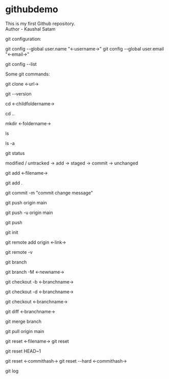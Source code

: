 # githubdemo

This is my first Github repository.<br>
Author - Kaushal Satam

git configuration:

git config --global user.name "<-username->"
git config --global user.email "<-email->"

<!-- to check configuration -->

git config --list

Some git commands:

<!-- cloning github repository/project -->

git clone <-url->

<!-- version -->

git --version

<!-- change directory to child folder -->

cd <-childfoldername->

<!-- change directory to parent folder -->

cd ..

<!-- create new folder -->

mkdir <-foldername->

<!-- list contents of the folder -->

ls

<!-- list contents of the folder including hidden files -->

ls -a

<!-- displays status of code -->

git status

modified / untracked -> add -> staged -> commit -> unchanged

<!-- add files / save changed files -->

git add <-filename->

<!-- to save multiple changes -->

git add .

<!-- commit -->

git commit -m "commit change message"

<!-- finally upload local repo content to remote repo -->

git push origin main

<!-- set upstream if you want to save your progress on same project/repo-->

git push -u origin main

<!-- next time you dont have type whole command, just type -->

git push

<!-- create new git repo -->

git init

<!-- command to run before pushing the repository on github to set remote repository -->
<!-- but firstly you have to create dummy repository on github to get the link and link
    the remote and local repositories together -->

git remote add origin <-link->

<!-- to check the remote repo -->

git remote -v

<!-- to check the current branch -->

git branch

<!-- to rename a branch -->

git branch -M <-newname->

<!-- new branch -->

git checkout -b <-branchname->

<!-- delete branch -->

git checkout -d <-branchname->

<!-- change branch -->

git checkout <-branchname->

<!-- merge branch -->
<!-- Way1 -->
<!-- to compare commits, branches, files & more -->

git diff <-branchname->

<!-- merge -->

git merge branch

<!-- Way 2 -->

<!-- by GitHub
Create a pull request.
Pull Request: It lets you tell others about changes you've pushed to a branch in a repository on GitHub. -->

<!-- pull command: used to fetch and download content from a remote repo and immediately update the local repo to match that content -->

git pull origin main

<!-- Resolving merge confict -->
<!-- An event that takes place when Git is unable to automatically resolve differences in code between two commits -->

<!-- undoing changes -->
<!-- case1: staged changes -->

git reset <-filename->
git reset

<!-- case2: commited changes(for one commit) -->

git reset HEAD~1

<!-- case3: commited changes(for many commits) -->
<!-- hash is unique value given to a particular commit -->

git reset <-commithash->
git reset --hard <-commithash->

<!-- to see older commit changes -->

git log

<!-- fork -->
<!-- A fork is a new repository that shares code and visibility settings with the original "upstream" -->
<!-- fork is a rough copy of a repository -->

<!-- You can use fork to copy others project make changes and then create pull request to merge changes with original project/repo-->
